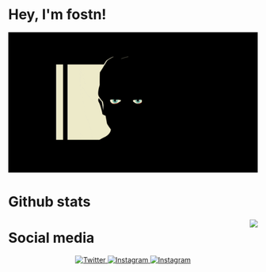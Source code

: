 # Hey, I'm fostn!
<p align="center">
  <img src="image.GIF"; border: 2px; border-radius: 25px;>
</p>

# Github stats

<img align="right" src="https://github-readme-stats.vercel.app/api?username=fostn&theme=dark&show_icons=true" />


# Social media 

<p align="center">
  <a href="https://twitter.com/0xf09l" target="_blank">
    <img src="https://img.shields.io/badge/twitter-%231DA1F2.svg?&style=for-the-badge&logo=twitter&logoColor=white&color=000000" alt="Twitter"/>
  </a>
  <a href="https://instagram.com/f09l" target="_blank">
    <img src="https://img.shields.io/badge/instagram-%23E4405F.svg?&style=for-the-badge&logo=instagram&logoColor=white&color=000000" alt="Instagram"/>
  </a>
  <a href="https://t.me/ifostn" target="_blank">
    <img src="https://img.shields.io/badge/Telegram-%23E4405F.svg?&style=for-the-badge&logo=Telegram&logoColor=white&color=000000" alt="Instagram"/>
  </a>
</p>

